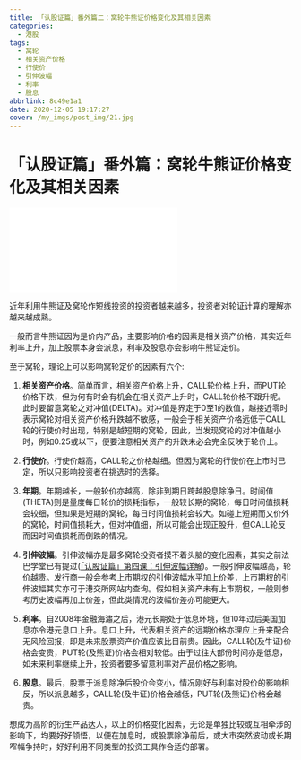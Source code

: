 ```yaml
---
title: 「认股证篇」番外篇二：窝轮牛熊证价格变化及其相关因素
categories:
  - 港股
tags:
  - 窝轮
  - 相关资产价格
  - 行使价
  - 引伸波幅
  - 利率
  - 股息
abbrlink: 8c49e1a1
date: 2020-12-05 19:17:27
cover: /my_imgs/post_img/21.jpg
---
```


# 「认股证篇」番外篇：窝轮牛熊证价格变化及其相关因素

<div class="bilibili">
    <iframe src="//player.bilibili.com/player.html?aid=288045991&bvid=BV1jf4y1i7xC&cid=263133663&page=1" scrolling="no" border="0" frameborder="no" framespacing="0" allowfullscreen="true"> </iframe>
</div>

近年利用牛熊证及窝轮作短线投资的投资者越来越多，投资者对轮证计算的理解亦越来越成熟。

一般而言牛熊证因为是价内产品，主要影响价格的因素是相关资产价格，其实近年利率上升，加上股票本身会派息，利率及股息亦会影响牛熊证定价。

至于窝轮，理论上可以影响窝轮定价的因素有六个:

1. **相关资产价格**。简单而言，相关资产价格上升，CALL轮价格上升，而PUT轮价格下跌，但为何有时会有机会在相关资产上升时，CALL轮价格不跟升呢。此时要留意窝轮之对冲值(DELTA)。对冲值是界定于0至1的数值，越接近零时表示窝轮对相关资产价格升跌越不敏感，一般会于相关资产价格远低于CALL轮的行使价时出现，特别是越短期的窝轮，因此，当发现窝轮的对冲值越小时，例如0.25或以下，便要注意相关资产的升跌未必会完全反映于轮价上。
    
2. **行使价**。行使价越高，CALL轮之价格越细。但因为窝轮的行使价在上市时已定，所以只影响投资者在挑选时的选择。
    
3. **年期**。年期越长，一般轮价亦越高，除非到期日跨越股息除净日。时间值(THETA)则是量度每日轮价的损耗指标，一般较长期的窝轮，每日时间值损耗会较细，但如果是短期的窝轮，每日时间值损耗会较大。如碰上短期而又价外的窝轮，时间值损耗大，但对冲值细，所以可能会出现正股升，但CALL轮反而因时间值损耗而倒跌的情况。
    
4. **引伸波幅**。引伸波幅亦是最多窝轮投资者摸不着头脑的变化因素，其实之前法巴学堂已有提过([「认股证篇」第四课：引伸波幅详解](https://mudong.gold/posts/da5c8309.html))。一般引伸波幅越高，轮价越贵。发行商一般会参考上市期权的引伸波幅水平加上价差，上市期权的引伸波幅其实亦可于港交所网站内查询。假如相关资产未有上市期权，一般则参考历史波幅再加上价差，但此类情况的波幅价差亦可能更大。
    
5. **利率**。自2008年金融海潚之后，港元长期处于低息环境，但10年过后美国加息亦令港元息口上升。息口上升，代表相关资产的远期价格亦理应上升来配合无风险回报，即是未来股票资产价值应该比目前贵。因此，CALL轮(及牛证)价格会变贵，PUT轮(及熊证)价格会相对较低。由于过往大部份时间亦是低息，如未来利率继续上升，投资者要多留意利率对产品价格之影响。
    
6. **股息**。最后，股票于派息除净后股价会变小，情况刚好与利率对股价的影响相反，所以派息越多，CALL轮(及牛证)价格会越低，PUT轮(及熊证)价格会越贵。

想成为高阶的衍生产品达人，以上的价格变化因素，无论是单独比较或互相牵涉的影响下，均要好好领悟，以便在加息时，或股票除净前后，或大市突然波动或长期窄幅争持时，好好利用不同类型的投资工具作合适的部署。